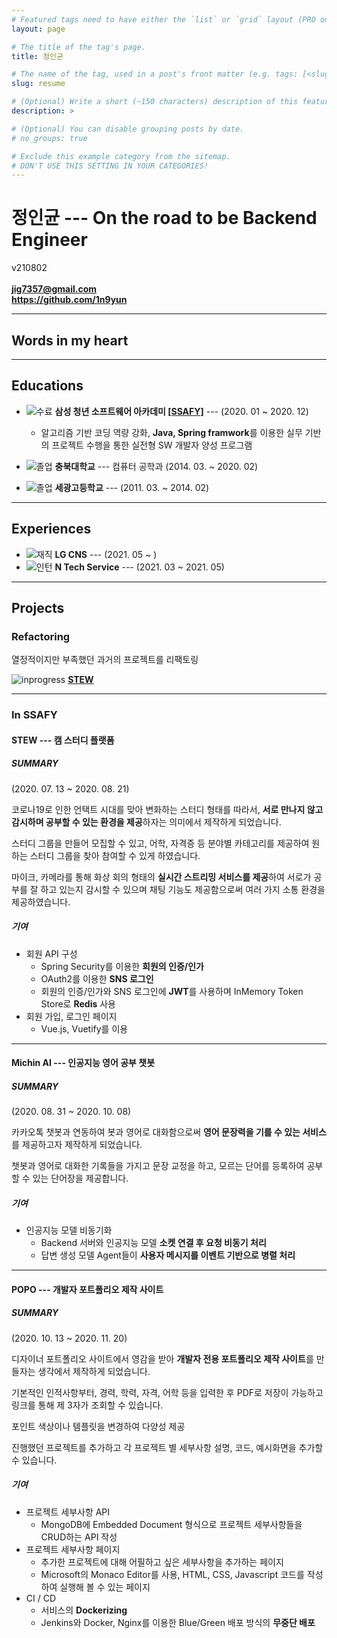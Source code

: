 ```yaml
---
# Featured tags need to have either the `list` or `grid` layout (PRO only).
layout: page

# The title of the tag's page.
title: 정인균

# The name of the tag, used in a post's front matter (e.g. tags: [<slug>]).
slug: resume

# (Optional) Write a short (~150 characters) description of this featured tag.
description: >

# (Optional) You can disable grouping posts by date.
# no_groups: true

# Exclude this example category from the sitemap.
# DON'T USE THIS SETTING IN YOUR CATEGORIES!
--- 
```

# 정인균 --- On the road to be Backend Engineer
v210802
<br><br>
<span class="icon-mail"></span> **jig7357@gmail.com**  
<span class="icon-github"></span> **<https://github.com/1n9yun>**

---

## Words in my heart

---

## Educations

* ![수료](https://img.shields.io/badge/-수료-grey) **삼성 청년 소프트웨어 아카데미 [[SSAFY]](https://www.ssafy.com/ksp/jsp/swp/swpMain.jsp)** --- (2020. 01 ~ 2020. 12)

    * 알고리즘 기반 코딩 역량 강화, **Java, Spring framwork**를 이용한 실무 기반의 프로젝트 수행을 통한 실전형 SW 개발자 양성 프로그램

*  ![졸업](https://img.shields.io/badge/-졸업-grey) **충북대학교** --- 컴퓨터 공학과 (2014. 03. ~ 2020. 02)  
*  ![졸업](https://img.shields.io/badge/-졸업-grey) **세광고등학교** --- (2011. 03. ~ 2014. 02)  

---

## Experiences

* ![재직](https://img.shields.io/badge/-Current-green) **LG CNS** --- (2021. 05 ~ )
* ![인턴](https://img.shields.io/badge/-Intern-grey) **N Tech Service** --- (2021. 03 ~ 2021. 05)

---

## Projects

### Refactoring

열정적이지만 부족했던 과거의 프로젝트를 리팩토링

![inprogress](https://img.shields.io/badge/-in_progress-blue) **[STEW]()**

---

### In SSAFY
#### STEW --- 캠 스터디 플랫폼

<div id="stew-carousel" class="swiper-container"></div>
<script>
  swiperInitialize("stew-carousel", {
    path: "/img/project/stew",
    imgList: [
      "main.jpeg",
      "register-normal.jpeg", 
      "register-social.jpeg",
      "login.jpeg",
      "study-list.jpeg",
      "study-list-search.jpeg",
      "study-participate.jpeg",
      "study-private-accept.jpeg",
      "study-create.jpeg",
      "study-detail-1.jpeg",
      "study-detail-2.jpeg",
      "cam-study-ready.jpeg",
      "cam-study.jpeg",
      "mypage-1.jpeg",
      "mypage-2.jpeg",
      "mypage-3.jpeg",
      "guide.jpeg"
    ],
    size: "100%",
    dotted: false,
    millis: 4000
  })
</script>

##### SUMMARY
(2020. 07. 13 ~ 2020. 08. 21)  

코로나19로 인한 언택트 시대를 맞아 변화하는 스터디 형태를 따라서, **서로 만나지 않고 감시하며 공부할 수 있는 환경을 제공**하자는 의미에서 제작하게 되었습니다.

스터디 그룹을 만들어 모집할 수 있고, 어학, 자격증 등 분야별 카테고리를 제공하여 원하는 스터디 그룹을 찾아 참여할 수 있게 하였습니다.

마이크, 카메라를 통해 화상 회의 형태의 **실시간 스트리밍 서비스를 제공**하여 서로가 공부를 잘 하고 있는지 감시할 수 있으며 채팅 기능도 제공함으로써 여러 가지 소통 환경을 제공하였습니다.

##### 기여

* 회원 API 구성
  * Spring Security를 이용한 **회원의 인증/인가**
  * OAuth2를 이용한 **SNS 로그인**
  * 회원의 인증/인가와 SNS 로그인에 **JWT**를 사용하며 InMemory Token Store로 **Redis** 사용
* 회원 가입, 로그인 페이지
  * Vue.js, Vuetify를 이용

---

#### Michin AI --- 인공지능 영어 공부 챗봇
<div id="michinai-carousel" class="swiper-container"></div>
<script>
  imgList = [];
  for(let i=1;i<=12;i++){
    imgList.push(i + ".png");
  }
  swiperInitialize("michinai-carousel", {
    path: "/img/project/michinai",
    imgList: imgList,
    size: "30%",
    dotted: false,
    millis: 3000
  })
</script>

##### SUMMARY
(2020. 08. 31 ~ 2020. 10. 08)

카카오톡 챗봇과 연동하여 봇과 영어로 대화함으로써 **영어 문장력을 기를 수 있는 서비스**를 제공하고자 제작하게 되었습니다.

챗봇과 영어로 대화한 기록들을 가지고 문장 교정을 하고, 모르는 단어를 등록하여 공부할 수 있는 단어장을 제공합니다.

##### 기여
* 인공지능 모델 비동기화
  * Backend 서버와 인공지능 모델 **소켓 연결 후 요청 비동기 처리**
  * 답변 생성 모델 Agent들이 **사용자 메시지를 이벤트 기반으로 병렬 처리**

---

#### POPO --- 개발자 포트폴리오 제작 사이트
<div id="popo-carousel" class="swiper-container"></div>
<script>
  imgList = [];
  for(let i=1;i<=7;i++){
    imgList.push(i + ".JPG");
  }
  swiperInitialize("popo-carousel", {
    path: "/img/project/popo",
    imgList: imgList,
    size: "100%",
    dotted: false,
    millis: 3000
  })
</script>

##### SUMMARY
(2020. 10. 13 ~ 2020. 11. 20)  

디자이너 포트폴리오 사이트에서 영감을 받아 **개발자 전용 포트폴리오 제작 사이트**를 만들자는 생각에서 제작하게 되었습니다.

기본적인 인적사항부터, 경력, 학력, 자격, 어학 등을 입력한 후 PDF로 저장이 가능하고 링크를 통해 제 3자가 조회할 수 있습니다.

포인트 색상이나 템플릿을 변경하여 다양성 제공

진행했던 프로젝트를 추가하고 각 프로젝트 별 세부사항 설명, 코드, 예시화면을 추가할 수 있습니다.

##### 기여

* 프로젝트 세부사항 API
  * MongoDB에 Embedded Document 형식으로 프로젝트 세부사항들을 CRUD하는 API 작성
* 프로젝트 세부사항 페이지
  * 추가한 프로젝트에 대해 어필하고 싶은 세부사항을 추가하는 페이지
  * Microsoft의 Monaco Editor를 사용, HTML, CSS, Javascript 코드를 작성하여 실행해 볼 수 있는 페이지
* CI / CD
  * 서비스의 **Dockerizing**
  * Jenkins와 Docker, Nginx를 이용한 Blue/Green 배포 방식의 **무중단 배포**